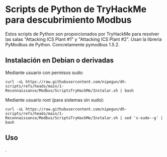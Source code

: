 # Scripts de Python de TryHackMe para descubrimiento Modbus

Estos scripts de Python son proporcionados por TryHackMe para resolver las salas "Attacking ICS Plant #1" y "Attacking ICS Plant #2". Usan la librería PyModbus de Python. Concretamente pymodbus 1.5.2.

## Instalación en Debian o derivadas

Mediante usuario con permisos sudo:

```
curl -sL https://raw.githubusercontent.com/nipegun/dh-scripts/refs/heads/main/1-Reconnaissance/Modbus/ScriptsTryHackMe/Instalar.sh | bash
```

Mediante usuario root (para sistemas sin sudo):

```
curl -sL https://raw.githubusercontent.com/nipegun/dh-scripts/refs/heads/main/1-Reconnaissance/Modbus/ScriptsTryHackMe/Instalar.sh | sed 's-sudo--g' | bash
```

## Uso

.
